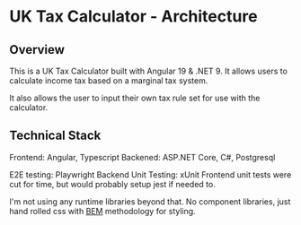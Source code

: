# UK Tax Calculator - Architecture

## Overview

This is a UK Tax Calculator built with Angular 19 & .NET 9. It allows users to calculate income tax based on a marginal tax system.

It also allows the user to input their own tax rule set for use with the calculator.

## Technical Stack

Frontend: Angular, Typescript
Backened: ASP.NET Core, C#, Postgresql

E2E testing: Playwright
Backend Unit Testing: xUnit
Frontend unit tests were cut for time, but would probably setup jest if needed to.

I'm not using any runtime libraries beyond that. 
No component libraries, just hand rolled css with [BEM](https://getbem.com/) methodology for styling.

